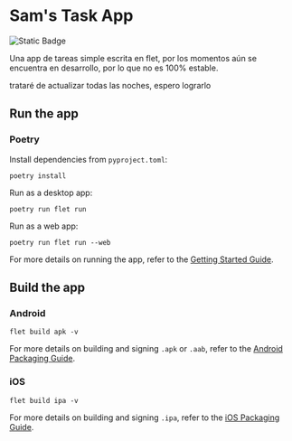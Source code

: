 # Sam's Task App
![Static Badge](https://img.shields.io/badge/Descargar-Github-green?logo=github&link=https%3A%2F%2Fgithub.com%2Fsamtorr13%2FSam-s-Tasks%2Freleases%2Ftag%2Fv0.0.2-Alpha)

Una app de tareas simple escrita en flet, por los momentos aún se encuentra en desarrollo, por lo que no es 100% estable.

trataré de actualizar todas las noches, espero lograrlo

## Run the app
### Poetry

Install dependencies from `pyproject.toml`:

```
poetry install
```

Run as a desktop app:

```
poetry run flet run
```

Run as a web app:

```
poetry run flet run --web
```

For more details on running the app, refer to the [Getting Started Guide](https://flet.dev/docs/getting-started/).

## Build the app

### Android

```
flet build apk -v
```

For more details on building and signing `.apk` or `.aab`, refer to the [Android Packaging Guide](https://flet.dev/docs/publish/android/).

### iOS

```
flet build ipa -v
```

For more details on building and signing `.ipa`, refer to the [iOS Packaging Guide](https://flet.dev/docs/publish/ios/).
